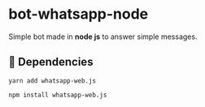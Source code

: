 <h1>bot-whatsapp-node</h1>

Simple bot made in **node js** to answer simple messages.

<h2>🚀 Dependencies</h2>

```
yarn add whatsapp-web.js
```
```
npm install whatsapp-web.js
```

